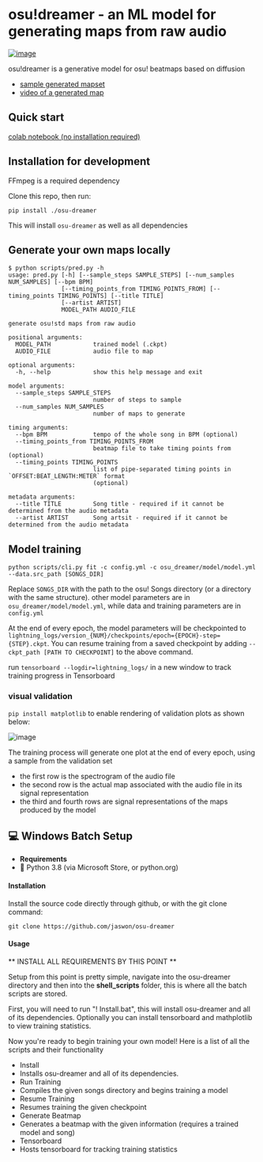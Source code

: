 # osu!dreamer - an ML model for generating maps from raw audio

[![image](https://img.shields.io/badge/Discord-5865F2?style=for-the-badge&logo=discord&logoColor=white)](https://discord.gg/ZewBWhjxsR)

osu!dreamer is a generative model for osu! beatmaps based on diffusion

- [sample generated mapset](https://osu.ppy.sh/beatmapsets/1888586#osu/3889513)
- [video of a generated map](https://streamable.com/ijp1jj)

## Quick start

[colab notebook (no installation required)](https://colab.research.google.com/drive/1Th6v5OOrY5vcTWvIH3NKZsuj_RMnAEM5#sandboxMode=true)

## Installation for development

FFmpeg is a required dependency

Clone this repo, then run:

```
pip install ./osu-dreamer
```

This will install `osu-dreamer` as well as all dependencies

## Generate your own maps locally

```
$ python scripts/pred.py -h
usage: pred.py [-h] [--sample_steps SAMPLE_STEPS] [--num_samples NUM_SAMPLES] [--bpm BPM]
               [--timing_points_from TIMING_POINTS_FROM] [--timing_points TIMING_POINTS] [--title TITLE]
               [--artist ARTIST]
               MODEL_PATH AUDIO_FILE

generate osu!std maps from raw audio

positional arguments:
  MODEL_PATH            trained model (.ckpt)
  AUDIO_FILE            audio file to map

optional arguments:
  -h, --help            show this help message and exit

model arguments:
  --sample_steps SAMPLE_STEPS
                        number of steps to sample
  --num_samples NUM_SAMPLES
                        number of maps to generate

timing arguments:
  --bpm BPM             tempo of the whole song in BPM (optional)
  --timing_points_from TIMING_POINTS_FROM
                        beatmap file to take timing points from (optional)
  --timing_points TIMING_POINTS
                        list of pipe-separated timing points in `OFFSET:BEAT_LENGTH:METER` format
                        (optional)

metadata arguments:
  --title TITLE         Song title - required if it cannot be determined from the audio metadata
  --artist ARTIST       Song artsit - required if it cannot be determined from the audio metadata
```

## Model training

```
python scripts/cli.py fit -c config.yml -c osu_dreamer/model/model.yml --data.src_path [SONGS_DIR]
```

Replace `SONGS_DIR` with the path to the osu! Songs directory (or a directory with the same structure).
other model parameters are in `osu_dreamer/model/model.yml`, while data and training parameters are in `config.yml`

At the end of every epoch, the model parameters will be checkpointed to `lightning_logs/version_{NUM}/checkpoints/epoch={EPOCH}-step={STEP}.ckpt`. You can resume training from a saved checkpoint by adding `--ckpt_path [PATH TO CHECKPOINT]` to the above command.

run `tensorboard --logdir=lightning_logs/` in a new window to track training progress in Tensorboard

### visual validation

`pip install matplotlib` to enable rendering of validation plots as shown below:

![image](https://user-images.githubusercontent.com/943003/203165744-68da33fa-967f-45a7-956e-f0fe0114f9cc.png)

The training process will generate one plot at the end of every epoch, using a sample from the validation set
- the first row is the spectrogram of the audio file
- the second row is the actual map associated with the audio file in its signal representation
- the third and fourth rows are signal representations of the maps produced by the model

## 💻 Windows Batch Setup

- **Requirements**
 - 🐍 Python 3.8 (via Microsoft Store, or python.org)
 
#### Installation

Install the source code directly through github, or with the git clone command:
  
`git clone https://github.com/jaswon/osu-dreamer`

#### Usage

** INSTALL ALL REQUIREMENTS BY THIS POINT **

Setup from this point is pretty simple, navigate into the osu-dreamer directory and then into the **shell_scripts** folder, this is where all the batch scripts are stored.

First, you will need to run "! Install.bat", this will install osu-dreamer and all of its dependencies. Optionally you can install tensorboard and mathplotlib to view training statistics.

Now you're ready to begin training your own model! Here is a list of all the scripts and their functionality

- Install
 - Installs osu-dreamer and all of its dependencies.
- Run Training
 - Compiles the given songs directory and begins training a model
- Resume Training
 - Resumes training the given checkpoint
- Generate Beatmap
 - Generates a beatmap with the given information (requires a trained model and song)
- Tensorboard
 - Hosts tensorboard for tracking training statistics